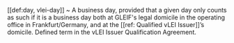 [[def:day, vlei-day]] 
~ A business day, provided that a given day only counts as such if it is a business day both at GLEIF's legal domicile in the operating office in Frankfurt/Germany, and at the [[ref: Qualified vLEI Issuer]]’s domicile. Defined term in the vLEI Issuer Qualification Agreement.